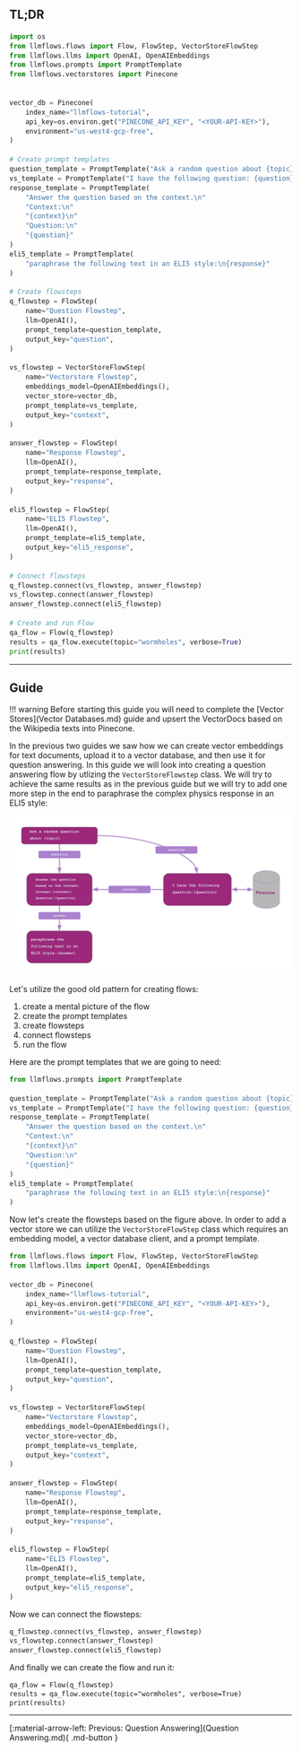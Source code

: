 ## TL;DR

```python
import os
from llmflows.flows import Flow, FlowStep, VectorStoreFlowStep
from llmflows.llms import OpenAI, OpenAIEmbeddings
from llmflows.prompts import PromptTemplate
from llmflows.vectorstores import Pinecone


vector_db = Pinecone(
    index_name="llmflows-tutorial",
    api_key=os.environ.get("PINECONE_API_KEY", "<YOUR-API-KEY>"),
    environment="us-west4-gcp-free",
)

# Create prompt templates
question_template = PromptTemplate("Ask a random question about {topic}")
vs_template = PromptTemplate("I have the following question: {question}")
response_template = PromptTemplate(
    "Answer the question based on the context.\n"
    "Context:\n"
    "{context}\n"
    "Question:\n"
    "{question}"
)
eli5_template = PromptTemplate(
    "paraphrase the following text in an ELI5 style:\n{response}"
)

# Create flowsteps
q_flowstep = FlowStep(
    name="Question Flowstep",
    llm=OpenAI(),
    prompt_template=question_template,
    output_key="question",
)

vs_flowstep = VectorStoreFlowStep(
    name="Vectorstore Flowstep",
    embeddings_model=OpenAIEmbeddings(),
    vector_store=vector_db,
    prompt_template=vs_template,
    output_key="context",
)

answer_flowstep = FlowStep(
    name="Response Flowstep",
    llm=OpenAI(),
    prompt_template=response_template,
    output_key="response",
)

eli5_flowstep = FlowStep(
    name="ELI5 Flowstep",
    llm=OpenAI(),
    prompt_template=eli5_template,
    output_key="eli5_response",
)

# Connect flowsteps
q_flowstep.connect(vs_flowstep, answer_flowstep)
vs_flowstep.connect(answer_flowstep)
answer_flowstep.connect(eli5_flowstep)

# Create and run Flow
qa_flow = Flow(q_flowstep)
results = qa_flow.execute(topic="wormholes", verbose=True)
print(results)

```
***
## Guide
!!! warning
    Before starting this guide you will need to complete the [Vector Stores](Vector Databases.md) guide and upsert the VectorDocs based on the Wikipedia texts into Pinecone.

In the previous two guides we saw how we can create vector embeddings for text documents, upload it to a vector database, and then use it for question answering.
In this guide we will look into creating a question answering flow by utlizing the `VectorStoreFlowstep` class. We will try to achieve the same results as in the previous guide but we will try to add one more step in the end to paraphrase the complex physics response in an ELI5 style:

![Screenshot](assets/LLMFlows_VectorStore_Flowstep.png)

Let's utilize the good old pattern for creating flows:

1. create a mental picture of the flow
2. create the prompt templates
3. create flowsteps
4. connect flowsteps
5. run the flow

Here are the prompt templates that we are going to need:
```python
from llmflows.prompts import PromptTemplate

question_template = PromptTemplate("Ask a random question about {topic}")
vs_template = PromptTemplate("I have the following question: {question}")
response_template = PromptTemplate(
    "Answer the question based on the context.\n"
    "Context:\n"
    "{context}\n"
    "Question:\n"
    "{question}"
)
eli5_template = PromptTemplate(
    "paraphrase the following text in an ELI5 style:\n{response}"
)
```

Now let's create the flowsteps based on the figure above. In order to add a vector store we can utilize the `VectorStoreFlowStep` class which requires an embedding model, a vector database client, and a prompt template.
```python
from llmflows.flows import Flow, FlowStep, VectorStoreFlowStep
from llmflows.llms import OpenAI, OpenAIEmbeddings

vector_db = Pinecone(
    index_name="llmflows-tutorial",
    api_key=os.environ.get("PINECONE_API_KEY", "<YOUR-API-KEY>"),
    environment="us-west4-gcp-free",
)

q_flowstep = FlowStep(
    name="Question Flowstep",
    llm=OpenAI(),
    prompt_template=question_template,
    output_key="question",
)

vs_flowstep = VectorStoreFlowStep(
    name="Vectorstore Flowstep",
    embeddings_model=OpenAIEmbeddings(),
    vector_store=vector_db,
    prompt_template=vs_template,
    output_key="context",
)

answer_flowstep = FlowStep(
    name="Response Flowstep",
    llm=OpenAI(),
    prompt_template=response_template,
    output_key="response",
)

eli5_flowstep = FlowStep(
    name="ELI5 Flowstep",
    llm=OpenAI(),
    prompt_template=eli5_template,
    output_key="eli5_response",
)
```
Now we can connect the flowsteps:
```python
q_flowstep.connect(vs_flowstep, answer_flowstep)
vs_flowstep.connect(answer_flowstep)
answer_flowstep.connect(eli5_flowstep)
```

And finally we can create the flow and run it:
```
qa_flow = Flow(q_flowstep)
results = qa_flow.execute(topic="wormholes", verbose=True)
print(results)
```

***
[:material-arrow-left: Previous: Question Answering](Question Answering.md){ .md-button }
